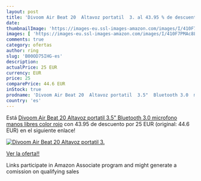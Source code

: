 ```yaml
---
layout: post
title: 'Divoom Air Beat 20  Altavoz portatil  3. al 43.95 % de descuento'
date: 
thumbnailImage: 'https://images-eu.ssl-images-amazon.com/images/I/410F7PMAc8L._SL200_.jpg'
images: [ 'https://images-eu.ssl-images-amazon.com/images/I/410F7PMAc8L._SL200_.jpg' ]
comments: true
category: ofertas
author: ring
slug: 'B00OD75IHG-es'
description:
actualPrice: 25 EUR
currency: EUR
price: 25
comparePrice: 44.6 EUR
inStock: true
prodname: 'Divoom Air Beat 20  Altavoz portatil  3.5"  Bluetooth 3.0  microfono  manos libres   color rojo'
country: 'es'
---
```


Está [Divoom Air Beat 20  Altavoz portatil  3.5"  Bluetooth 3.0  microfono  manos libres   color rojo](https://www.amazon.es/dp/B00OD75IHG/?tag=tolees-21) con 43.95 de descuento por 25 EUR (original: 44.6 EUR) en el siguiente enlace!

[![Divoom Air Beat 20  Altavoz portatil  3.](https://images-eu.ssl-images-amazon.com/images/I/410F7PMAc8L._SL200_.jpg)](https://www.amazon.es/dp/B00OD75IHG/?tag=tolees-21)

[Ver la oferta!!](https://www.amazon.es/dp/B00OD75IHG/?tag=tolees-21)

Links participate in Amazon Associate program and might generate a comission on qualifying sales


